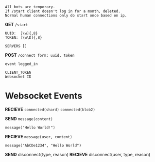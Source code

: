 ```
All bots are temporary.
If /start client doesn't log in for a month, deleted.
Normal human connections only do start once based on ip.
```


**GET** `/start`
```
UUID:  [\w]{,8}
TOKEN: [\w\D]{,8}

SERVERS []
```

**POST** `/connect form: uuid, token`
```
event logged_in

CLIENT_TOKEN
Websocket ID
```

# Websocket Events
**RECIEVE** `connected(shard)`
`connected(blob2)`

**SEND** `message(content)`

`message("Hello World!")`

**RECIEVE** `message(user, content)`

`message("AbCDe1234", "Hello World")`

**SEND** disconnect(type, reason)
**RECIEVE** disconnect(user, type, reason)

